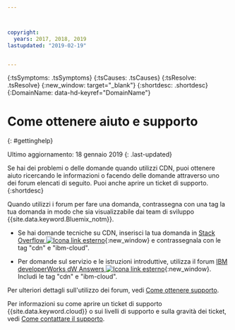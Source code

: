 ```yaml
---



copyright:
  years: 2017, 2018, 2019
lastupdated: "2019-02-19"


---
```


<!-- Common attributes used in the template are defined as follows: -->
{:tsSymptoms: .tsSymptoms} 
{:tsCauses: .tsCauses} 
{:tsResolve: .tsResolve} 
{:new_window: target="_blank"}
{:shortdesc: .shortdesc}
{:DomainName: data-hd-keyref="DomainName"}

<!-- # {{site.data.keyword.blockstorageshort}} troubleshooting
{: #ts} -->
<!-- Provide an appropriate ID above -->

<!-- IN PROGRESS - AUDIENCE BLUE, STAGING ONLY -->


<!-- This is the template for troubleshooting topics.  -->

<!-- The short description section should include the service long name and "Bluemix" for search optimization. Example short description: -->

<!-- Add a heading and content for how to get help and support. Use this template for beta and GA services:  -->
# Come ottenere aiuto e supporto 
{: #gettinghelp}

Ultimo aggiornamento: 18 gennaio 2019
{: .last-updated}

Se hai dei problemi o delle domande quando utilizzi CDN, puoi ottenere aiuto ricercando le informazioni o facendo delle domande attraverso uno dei forum elencati di seguito. Puoi anche aprire un ticket di supporto.
{:shortdesc}

Quando utilizzi i forum per fare una domanda, contrassegna con una tag la tua domanda in modo che sia visualizzabile dai team di sviluppo {{site.data.keyword.Bluemix_notm}}.

* Se hai domande tecniche su CDN, inserisci la tua domanda in [Stack Overflow ![Icona link esterno](../../icons/launch-glyph.svg "Icona link esterno")](https://stackoverflow.com/search?q=cdn+ibm-bluemix){:new_window} e contrassegnala con le tag "cdn" e "ibm-cloud".
<!--Insert the appropriate dW Answers tag for your service for <service_keyword> in URL below:  -->
* Per domande sul servizio e le istruzioni introduttive, utilizza il forum [IBM developerWorks dW Answers ![Icona link esterno](../../icons/launch-glyph.svg "Icona link esterno")](https://developer.ibm.com/answers/topics/cdn.html?smartspace=bluemix){:new_window}. Includi le tag  "cdn" e "ibm-cloud".

Per ulteriori dettagli sull'utilizzo dei forum, vedi [Come ottenere supporto](https://{DomainName}/docs/support/index.html#getting-help).

Per informazioni su come aprire un ticket di supporto {{site.data.keyword.cloud}} o sui livelli di supporto e sulla gravità dei ticket, vedi [Come contattare il supporto](/docs/get-support?topic=get-support-getting-customer-support).
